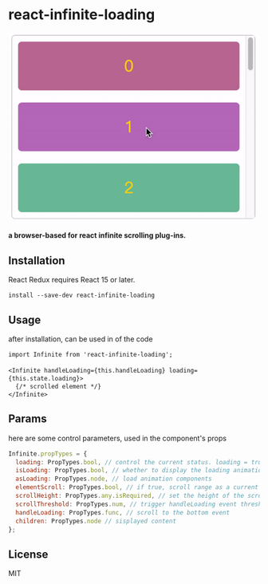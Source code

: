 react-infinite-loading
===

![mp4](https://github.com/monsterooo/monsterooo.github.io/raw/master/resource/react-infinite-loading.gif)

**a browser-based for react infinite scrolling plug-ins.**

## Installation

React Redux requires React 15 or later.

```
install --save-dev react-infinite-loading
```

## Usage

after installation, can be used in  of the code

```
import Infinite from 'react-infinite-loading';

<Infinite handleLoading={this.handleLoading} loading={this.state.loading}>
  {/* scrolled element */}
</Infinite>
```

## Params

here are some control parameters, used in the component's props

```jsx
Infinite.propTypes = {
  loading: PropTypes.bool, // control the current status. loading = true the animation is displayed and no longer triggers handleLoading event
  isLoading: PropTypes.bool, // whether to display the loading animation
  asLoading: PropTypes.node, // load animation components
  elementScroll: PropTypes.bool, // if true, scroll range as a current component on the contrary scroll range as a window
  scrollHeight: PropTypes.any.isRequired, // set the height of the scroll container, scrollHeight={300} or scrollHeight="calc(100% - 100px)"
  scrollThreshold: PropTypes.num, // trigger handleLoading event threshold
  handleLoading: PropTypes.func, // scroll to the bottom event
  children: PropTypes.node // sisplayed content
};
```

## License

MIT
